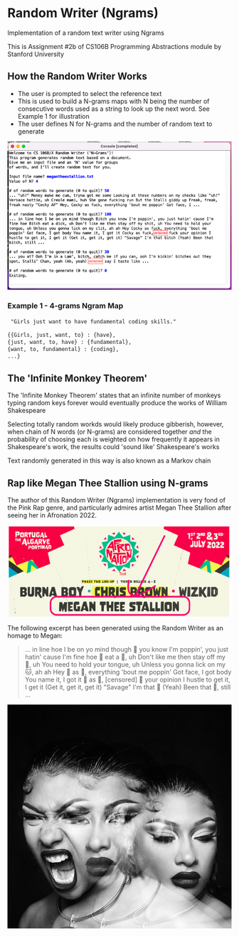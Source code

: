 # Random Writer (Ngrams)

 Implementation of a random text writer using Ngrams

 This is Assignment #2b of CS106B Programming Abstractions module by Stanford University

 ## How the Random Writer Works

- The user is prompted to select the reference text
- This is used to build a N-grams maps with N being the number of consecutive words used as a string to look up the next word. See Example 1 for illustration
 - The user defines N for N-grams and the number of random text to generate

 <img src="readme_images/readme_megantheestallionoutput.png" alt="Screenshot of Random Writer (N-grams) program in action"/>

### Example 1 - 4-grams Ngram Map

` "Girls just want to have fundamental coding skills."`

    {{Girls, just, want, to} : {have},
    {just, want, to, have} : {fundamental},
    {want, to, fundamental} : {coding},
    ...}


 ## The 'Infinite Monkey Theorem'

 The 'Infinite Monkey Theorem' states that an infinite number of monkeys typing random keys forever would eventually produce the works of William Shakespeare

 Selecting totally random workds would likely produce gibberish, however, when chain of N words (or N-grams) are considered together *and* the probability of choosing each is weighted on how frequently it appears in Shakespeare's work, the results could 'sound like' Shakespeare's works

Text randomly generated in this way is also known as a Markov chain

## Rap like Megan Thee Stallion using N-grams

The author of this Random Writer (Ngrams) implementation is very fond of the Pink Rap genre, and particularly admires artist Megan Thee Stallion after seeing her in Afronation 2022.

<img src="readme_images/readme_afronation2022_lineup.png" alt="Afronation 2022 line up taken from the official marketing material"/>

The following excerpt has been generated using the Random Writer as an homage to Megan:

> ... in line hoe I be on yo mind though 🐶  you know I'm poppin', you just hatin' cause I'm fine hoe 🐶 eat a 🐓, uh Don't like me then stay off my 💩, uh You need to hold your tongue, uh Unless you gonna lick on my 🐱, ah ah Hey 🐓 as 🍆, everything 'bout me poppin' Got face, I got body You name it, I got it 🐓 as 🍆, [censored] 🍆 your opinion I hustle to get it, I get it (Get it, get it, get it) "Savage" I'm that 🐶 (Yeah) Been that 🐶, still ...

<img src="readme_images/readme_megan_spotify_cover.jpeg" alt="Megan Thee Stallion photo cover taken from Spotify"/>
